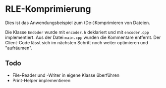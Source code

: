 # RLE-Komprimierung

Dies ist das Anwendungsbeispiel zum (De-)Komprimieren von Dateien.

Die Klasse ``Endoder`` wurde mit ``encoder.h`` deklariert und mit ``encoder.cpp``
implementiert. Aus der Datei ``main.cpp`` wurden die Kommentare entfernt. Der Client-Code
lässt sich im nächsten Schritt noch weiter optimieren und "aufräumen".

## Todo

- File-Reader und -Writer in eigene Klasse überführen
- Print-Helper implementieren